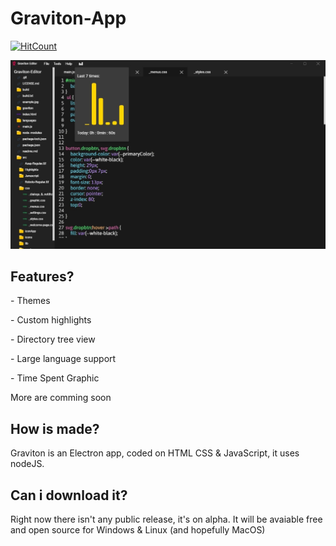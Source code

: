 # Graviton-App
[![HitCount](http://hits.dwyl.io/https://github.com/marc2332/https://github.com/Graviton-Code-Editor/Graviton-App.svg)](http://hits.dwyl.io/https://github.com/marc2332/https://github.com/Graviton-Code-Editor/Graviton-App)

<img src="example.jpg">
<h2>Features?</h2>
<p>- Themes</p>
<p>- Custom highlights</p>
<p>- Directory tree view</p>
<p>- Large language support</p>
<p>- Time Spent Graphic </p>
<p>More are comming soon</p>
<h2>How is made?</h2>
<p>Graviton is an Electron app, coded on HTML CSS & JavaScript, it uses nodeJS.</p>
<h2>Can i download it?</h2>
<p>Right now there isn't any public release, it's on alpha. It will be avaiable free and open source for Windows & Linux (and hopefully MacOS) </p>
